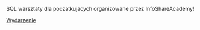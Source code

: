 SQL warsztaty dla poczatkujacych organizowane przez InfoShareAcademy!

[Wydarzenie](https://www.facebook.com/events/257092061906845/ "Wydarzenie na facebooku")
